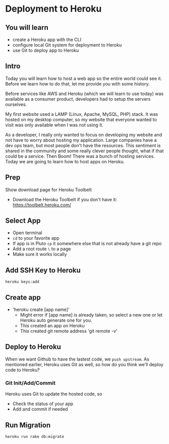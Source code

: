 # Deployment to Heroku

## You will learn
  * create a Heroku app with the CLI
  * configure local Git system for deployment to Heroku
  * use Git to deploy app to Heroku

## Intro
Today you will learn how to host a web app so the entire world could see it. Before we learn how to do that, let me provide you with some history.

Before services like AWS and Heroku (which we will learn to use today) was available as a consumer product, developers had to setup the servers ourselves.

My first website used a LAMP (Linux, Apache, MySQL, PHP) stack. It was hosted on my desktop computer, so my website that everyone wanted to visit was only available when I was not using it.

As a developer, I really only wanted to focus on developing my website and not have to worry about hosting my application. Large companies have a dev ops team, but most people don't have the resources. This sentiment is shared in the community and some really clever people thought, what if that could be a service. Then Boom! There was a bunch of hosting services. Today we are going to learn how to host apps on Heroku.

## Prep
Show download page for Heroku Toolbelt
  * Download the Heroku Toolbelt if you don't have it: https://toolbelt.heroku.com/

## Select App
  * Open terminal
  * `cd` to your favorite app
  * If app is in Pluto `cp` it somewhere else that is not already have a git repo
  * Add a root route `\` to a page
  * Make sure it works locally

## Add SSH Key to Heroku
`heroku keys:add`

## Create app
  * 'heroku create [app name]'
    * Might error if [app name] is already taken, so select a new one or let Heroku auto generate one for you.
    * This created an app on Heroku
    * This created git remote address 'git remote -v'

## Deploy to Heroku
When we want Github to have the lastest code, we `push upstream`.
As mentioned earlier, Heroku uses Git as well, so how do you think we'll deploy code to Heroku?

  ### Git Init/Add/Commit
  
  Heroku uses Git to update the hosted code, so
    
  * Check the status of your app
  * Add and commit if needed

## Run Migration
`heroku run rake db:migrate`
